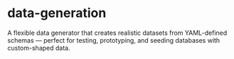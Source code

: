 # data-generation
A flexible data generator that creates realistic datasets from YAML-defined schemas — perfect for testing, prototyping, and seeding databases with custom-shaped data.
